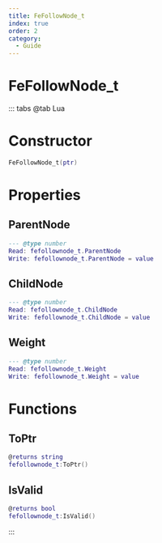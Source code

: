 ```yaml
---
title: FeFollowNode_t
index: true
order: 2
category:
  - Guide
---
```


# FeFollowNode_t

::: tabs
@tab Lua
# Constructor
```lua
FeFollowNode_t(ptr)
```
# Properties
## ParentNode 
```lua
--- @type number
Read: fefollownode_t.ParentNode
Write: fefollownode_t.ParentNode = value
```
## ChildNode 
```lua
--- @type number
Read: fefollownode_t.ChildNode
Write: fefollownode_t.ChildNode = value
```
## Weight 
```lua
--- @type number
Read: fefollownode_t.Weight
Write: fefollownode_t.Weight = value
```
# Functions
## ToPtr
```lua
@returns string
fefollownode_t:ToPtr()
```
## IsValid
```lua
@returns bool
fefollownode_t:IsValid()
```

:::